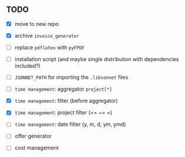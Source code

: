 ## TODO

* [x] move to new repo

* [x] archive `invoice_generator`

* [ ] replace `pdflatex` with `pyFPDF`

* [ ] installation script (and maybe single distribution with
  dependencies included?)

* [ ] `JSONNET_PATH` for importing the `.libsonnet` files

* [ ] `time management`: aggregator `project[*]`

* [x] `time management`: filter (before aggregator)

* [x] `time management`: project filter (== ~= \=)

* [ ] `time management`: date filter (y, m, d, ym, ymd)

* [ ] offer generator

* [ ] cost management
